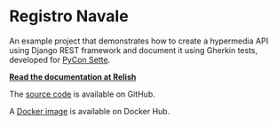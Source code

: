 # Registro Navale

An example project that demonstrates how to create a hypermedia API using Django
REST framework and document it using Gherkin tests, developed for
[PyCon Sette](https://www.pycon.it).

[**Read the documentation at Relish**](http://www.relishapp.com/jcassee/registronavale)

The [source code](https://github.com/jcassee/registronavale) is available on GitHub.

A [Docker image](https://hub.docker.com/r/jcassee/registronavale) is available on Docker Hub.
